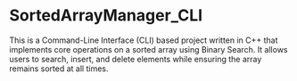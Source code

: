 # SortedArrayManager_CLI
This is a Command-Line Interface (CLI) based project written in C++ that implements core operations on a sorted array using Binary Search. It allows users to search, insert, and delete elements while ensuring the array remains sorted at all times.
